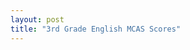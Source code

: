 ```yaml
---
layout: post
title: "3rd Grade English MCAS Scores"
---
```

<svg class="english-mcas-map" viewBox="0 0 900 700"></svg>
<script src="/assets/javascripts/english-mcas-map.js"></script>